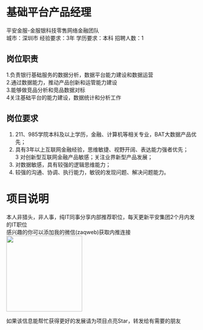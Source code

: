 # 基础平台产品经理
平安金服-金服银科技零售网络金融团队  
城市：深圳市 经验要求：3年 学历要求：本科  招聘人数：1

## 岗位职责
1.负责银行基础服务的数据分析，数据平台能力建设和数据运营   
2.通过数据能力，推动产品创新和运管能力建设   
3.能够做竞品分析和竞品数据对标   
4关注基础平台的能力建设，数据统计和分析工作

## 岗位要求
1. 211、985学院本科及以上学历，金融、计算机等相关专业，BAT大数据产品优先；   
2. 具有3年以上互联网金融经验，思维敏捷、视野开阔、表达能力强者优先；   
3 对创新型互联网金融产品敏感；关注业界新型产品发展；   
4. 对数据敏感，具有较强的逻辑思维能力；   
5. 较强的沟通、协调、执行能力，敏锐的发现问题、解决问题能力。

# 项目说明

本人非猎头，非人事，纯IT同事分享内部推荐职位，每天更新平安集团2个月内发的IT职位  
感兴趣的你可以添加我的微信(zaqweb)获取内推连接  
<img src="https://github.com/zaqweb/PA-IT-JOBS/blob/master/WechatICode.jpeg"  height="200" width="200">

如果该信息能帮忙获得更好的发展请为项目点亮Star，转发给有需要的朋友





